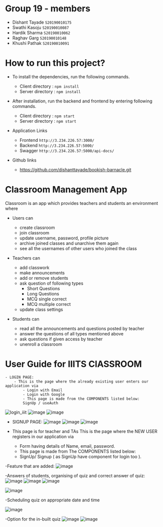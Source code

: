 # Group 19 - members
- Dishant Tayade `S20190010175`
- Swathi Kasoju `S20190010087`
- Hardik Sharma `S20190010062`
- Raghav Garg `S20190010148`
- Khushi Pathak `S20190010091`

# How to run this project?

- To install the dependencies, run the following commands.
    - Client directory :
        `npm install`
    - Server directory :
        `npm install`

- After installation, run the backend and frontend by entering following commands.
    - Client directory :
        `npm start`
    - Server directory : 
        `npm start`

- Application Links
    - Frontend
        `http://3.234.226.57:3000/`
    - Backend
        `http://3.234.226.57:5000/`
    - Swagger 
        `http://3.234.226.57:5000/api-docs/`

- Github links
    - https://github.com/dishanttayade/bookish-barnacle.git


# Classroom Management App

Classroom is an app which provides teachers and students an environment where 
- Users can
    - create classroom
    - join classroom
    - update username, password, profile picture
    - archive joined classes and unarchive them again
    - see all the usernames of other users who joined the class

- Teachers can 
    - add classwork
    - make announcements
    - add or remove students
    - ask question of following types 
        - Short Questions
        - Long Questions
        - MCQ single correct
        - MCQ multiple correct
    - update class settings

- Students can
    - read all the announcements and questions posted by teacher
    - answer the questions of all types mentioned above
    - ask questions if given access by teacher
    - unenroll a classroom



# User Guide for IIITS ClASSROOM

    - LOGIN PAGE:
        - This is the page where the already existing user enters our application via 
            - Login with Email
            - Login with Google
            - This page is made from the COMPONENTS listed below:
            SignUp / useAuth

   ![login_iiit](https://user-images.githubusercontent.com/70201987/148689920-08cc0cea-1d0b-4ff9-935c-dffe8a76dced.png)
   ![image](https://user-images.githubusercontent.com/70201987/148690052-d7397c35-6e03-44fe-a4ea-d59c8f505c9a.png)
   ![image](https://user-images.githubusercontent.com/70201987/148690075-a936fc50-d837-46a5-b67d-d20ae0585472.png)
    
   - SIGNUP PAGE:
    ![image](https://user-images.githubusercontent.com/70201987/148690139-cfe5694e-17aa-4260-83df-548bcc7a5ab2.png)
    ![image](https://user-images.githubusercontent.com/70201987/148690173-939a5b5f-8a44-4fb7-ac5d-2f62f667b36e.png)
    ![image](https://user-images.githubusercontent.com/70201987/148690187-6da7c647-6603-480b-ab56-b8059e1a693e.png)
    
   - This page is for teacher and TAs
   This is the page where the NEW USER registers in our application via
      - Form having details of Name, email, password.
      - This page is made from The COMPONENTS listed below:
      - SignUp/ Signup ( as SignUp have component for login too ).
      
      
   <!-- - QUIZ PAGE
     ![image](https://user-images.githubusercontent.com/70201987/148691900-93ed3d1d-5663-4f5a-a594-a24dbaa92ee8.png)
     ![image](https://user-images.githubusercontent.com/70201987/148691911-54fc586d-27b9-4b68-bb4e-cbcfda4a903a.png)
    ![image](https://user-images.githubusercontent.com/70201987/148691924-919df023-4cb5-4959-a95d-4cd81ee7bd78.png) -->


   -Feature that are added:
   ![image](https://user-images.githubusercontent.com/70201987/148691965-6d9e0863-5051-4f71-8a1f-a22acac67287.png)


   -Answers of students, organising of quiz and correct answer of quiz:
   ![image](https://user-images.githubusercontent.com/70201987/148692012-058d24bc-34c8-4f1c-8fd9-83056376db01.png)
   ![image](https://user-images.githubusercontent.com/70201987/148692047-e531d5a1-62c1-470c-bcc4-f998c7b71a99.png)
   ![image](https://user-images.githubusercontent.com/70201987/148692057-82f95b8b-0815-4bc0-bbcb-3d728bce7b61.png)

  ![image](https://user-images.githubusercontent.com/70201987/148692161-deb53d34-0dff-4722-a658-ff6ad37d97f8.png)
  
  -Scheduling quiz on appropriate date and time

  ![image](https://user-images.githubusercontent.com/70201987/148692106-970ec60a-804b-43a9-bc9a-0e6e93b93edd.png)
  
  -Option for the in-built quiz
 ![image](https://user-images.githubusercontent.com/70201987/148692108-3d01dad4-17e6-4420-94de-30cfb3ff2180.png)
![image](https://user-images.githubusercontent.com/70201987/148692121-f9e7d7d4-9fa2-4dab-a6d7-e7b006327b01.png)

   



    

   
    
     


